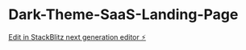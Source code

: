 # Dark-Theme-SaaS-Landing-Page

[Edit in StackBlitz next generation editor ⚡️](https://stackblitz.com/~/github.com/Shivraj97/Dark-Theme-SaaS-Landing-Page)
